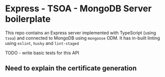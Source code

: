 # Express - TSOA - MongoDB Server boilerplate

This repo contains an Express server implemented with TypeScript (using `tsoa`) and connected to MongoDB using `mongoose` ODM. It has in-built linting using `eslint`, `husky` and `lint-staged`

TODO - write basic tests for this API

## Need to explain the certificate generation
